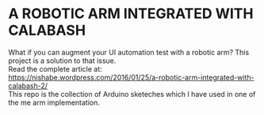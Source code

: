 # A ROBOTIC ARM INTEGRATED WITH CALABASH

What if you can augment your UI automation test with a robotic arm? This project is a solution to that issue.  
Read the complete article at:  
https://nishabe.wordpress.com/2016/01/25/a-robotic-arm-integrated-with-calabash-2/  
This repo is the collection of Arduino sketeches which I have used in one of the me arm implementation.
